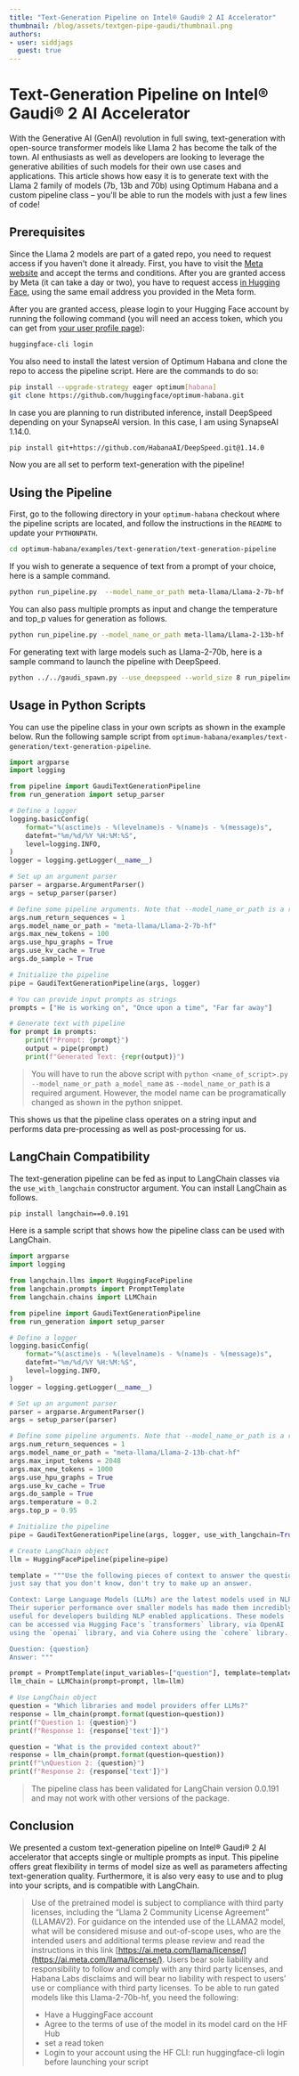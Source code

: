 ```yaml
---
title: "Text-Generation Pipeline on Intel® Gaudi® 2 AI Accelerator" 
thumbnail: /blog/assets/textgen-pipe-gaudi/thumbnail.png
authors:
- user: siddjags
  guest: true
---
```


# Text-Generation Pipeline on Intel® Gaudi® 2 AI Accelerator
With the Generative AI (GenAI) revolution in full swing, text-generation with open-source transformer models like Llama 2 has become the talk of the town. AI enthusiasts as well as developers are looking to leverage the generative abilities of such models for their own use cases and applications. This article shows how easy it is to generate text with the Llama 2 family of models (7b, 13b and 70b) using Optimum Habana and a custom pipeline class – you'll be able to run the models with just a few lines of code!

## Prerequisites
Since the Llama 2 models are part of a gated repo, you need to request access if you haven't done it already. First, you have to visit the [Meta website](https://ai.meta.com/resources/models-and-libraries/llama-downloads) and accept the terms and conditions. After you are granted access by Meta (it can take a day or two), you have to request access [in Hugging Face](https://huggingface.co/meta-llama/Llama-2-7b-hf), using the same email address you provided in the Meta form.

After you are granted access, please login to your Hugging Face account by running the following command (you will need an access token, which you can get from [your user profile page](https://huggingface.co/settings/tokens)):

```bash
huggingface-cli login
```

You also need to install the latest version of Optimum Habana and clone the repo to access the pipeline script. Here are the commands to do so:

```bash
pip install --upgrade-strategy eager optimum[habana]
git clone https://github.com/huggingface/optimum-habana.git
```

In case you are planning to run distributed inference, install DeepSpeed depending on your SynapseAI version. In this case, I am using SynapseAI 1.14.0.

```bash
pip install git+https://github.com/HabanaAI/DeepSpeed.git@1.14.0
```

Now you are all set to perform text-generation with the pipeline!

## Using the Pipeline
First, go to the following directory in your `optimum-habana` checkout where the pipeline scripts are located, and follow the instructions in the `README` to update your `PYTHONPATH`.

```bash
cd optimum-habana/examples/text-generation/text-generation-pipeline
```

If you wish to generate a sequence of text from a prompt of your choice, here is a sample command.

```bash
python run_pipeline.py  --model_name_or_path meta-llama/Llama-2-7b-hf --use_hpu_graphs --use_kv_cache --max_new_tokens 100 --do_sample --prompt "Here is my prompt"
```

You can also pass multiple prompts as input and change the temperature and top_p values for generation as follows.

```bash
python run_pipeline.py --model_name_or_path meta-llama/Llama-2-13b-hf --use_hpu_graphs --use_kv_cache --max_new_tokens 100 --do_sample --temperature 0.5 --top_p 0.95 --prompt "Hello world" "How are you?"
```

For generating text with large models such as Llama-2-70b, here is a sample command to launch the pipeline with DeepSpeed.

```bash
python ../../gaudi_spawn.py --use_deepspeed --world_size 8 run_pipeline.py --model_name_or_path meta-llama/Llama-2-70b-hf --max_new_tokens 100 --bf16 --use_hpu_graphs --use_kv_cache --do_sample --temperature 0.5 --top_p 0.95 --prompt "Hello world" "How are you?" "Here is my prompt" "Once upon a time"
```

## Usage in Python Scripts

You can use the pipeline class in your own scripts as shown in the example below. Run the following sample script from `optimum-habana/examples/text-generation/text-generation-pipeline`.
```python
import argparse
import logging

from pipeline import GaudiTextGenerationPipeline
from run_generation import setup_parser

# Define a logger
logging.basicConfig(
    format="%(asctime)s - %(levelname)s - %(name)s - %(message)s",
    datefmt="%m/%d/%Y %H:%M:%S",
    level=logging.INFO,
)
logger = logging.getLogger(__name__)

# Set up an argument parser
parser = argparse.ArgumentParser()
args = setup_parser(parser)

# Define some pipeline arguments. Note that --model_name_or_path is a required argument for this script
args.num_return_sequences = 1
args.model_name_or_path = "meta-llama/Llama-2-7b-hf"
args.max_new_tokens = 100
args.use_hpu_graphs = True
args.use_kv_cache = True
args.do_sample = True

# Initialize the pipeline
pipe = GaudiTextGenerationPipeline(args, logger)

# You can provide input prompts as strings
prompts = ["He is working on", "Once upon a time", "Far far away"]

# Generate text with pipeline
for prompt in prompts:
    print(f"Prompt: {prompt}")
    output = pipe(prompt)
    print(f"Generated Text: {repr(output)}")
```

> You will have to run the above script with `python <name_of_script>.py --model_name_or_path a_model_name` as `--model_name_or_path` is a required argument. However, the model name can be programatically changed as shown in the python snippet.

This shows us that the pipeline class operates on a string input and performs data pre-processing as well as post-processing for us.

## LangChain Compatibility

The text-generation pipeline can be fed as input to LangChain classes via the `use_with_langchain` constructor argument. You can install LangChain as follows.
```bash
pip install langchain==0.0.191
```

Here is a sample script that shows how the pipeline class can be used with LangChain.
```python
import argparse
import logging

from langchain.llms import HuggingFacePipeline
from langchain.prompts import PromptTemplate
from langchain.chains import LLMChain

from pipeline import GaudiTextGenerationPipeline
from run_generation import setup_parser

# Define a logger
logging.basicConfig(
    format="%(asctime)s - %(levelname)s - %(name)s - %(message)s",
    datefmt="%m/%d/%Y %H:%M:%S",
    level=logging.INFO,
)
logger = logging.getLogger(__name__)

# Set up an argument parser
parser = argparse.ArgumentParser()
args = setup_parser(parser)

# Define some pipeline arguments. Note that --model_name_or_path is a required argument for this script
args.num_return_sequences = 1
args.model_name_or_path = "meta-llama/Llama-2-13b-chat-hf"
args.max_input_tokens = 2048
args.max_new_tokens = 1000
args.use_hpu_graphs = True
args.use_kv_cache = True
args.do_sample = True
args.temperature = 0.2
args.top_p = 0.95

# Initialize the pipeline
pipe = GaudiTextGenerationPipeline(args, logger, use_with_langchain=True)

# Create LangChain object
llm = HuggingFacePipeline(pipeline=pipe)

template = """Use the following pieces of context to answer the question at the end. If you don't know the answer,\
just say that you don't know, don't try to make up an answer.

Context: Large Language Models (LLMs) are the latest models used in NLP.
Their superior performance over smaller models has made them incredibly
useful for developers building NLP enabled applications. These models
can be accessed via Hugging Face's `transformers` library, via OpenAI
using the `openai` library, and via Cohere using the `cohere` library.

Question: {question}
Answer: """

prompt = PromptTemplate(input_variables=["question"], template=template)
llm_chain = LLMChain(prompt=prompt, llm=llm)

# Use LangChain object
question = "Which libraries and model providers offer LLMs?"
response = llm_chain(prompt.format(question=question))
print(f"Question 1: {question}")
print(f"Response 1: {response['text']}")

question = "What is the provided context about?"
response = llm_chain(prompt.format(question=question))
print(f"\nQuestion 2: {question}")
print(f"Response 2: {response['text']}")
```
> The pipeline class has been validated for LangChain version 0.0.191 and may not work with other versions of the package.

## Conclusion

We presented a custom text-generation pipeline on Intel® Gaudi® 2 AI accelerator that accepts single or multiple prompts as input. This pipeline offers great flexibility in terms of model size as well as parameters affecting text-generation quality. Furthermore, it is also very easy to use and to plug into your scripts, and is compatible with LangChain.

> Use of the pretrained model is subject to compliance with third party licenses, including the “Llama 2 Community License Agreement” (LLAMAV2). For guidance on the intended use of the LLAMA2 model, what will be considered misuse and out-of-scope uses, who are the intended users and additional terms please review and read the instructions in this link [https://ai.meta.com/llama/license/](https://ai.meta.com/llama/license/). Users bear sole liability and responsibility to follow and comply with any third party licenses, and Habana Labs disclaims and will bear no liability with respect to users’ use or compliance with third party licenses.
To be able to run gated models like this Llama-2-70b-hf, you need the following:
> * Have a HuggingFace account
> * Agree to the terms of use of the model in its model card on the HF Hub
> * set a read token
> * Login to your account using the HF CLI: run huggingface-cli login before launching your script
